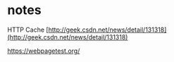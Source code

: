 # notes

HTTP Cache [http://geek.csdn.net/news/detail/131318](http://geek.csdn.net/news/detail/131318)

https://webpagetest.org/
